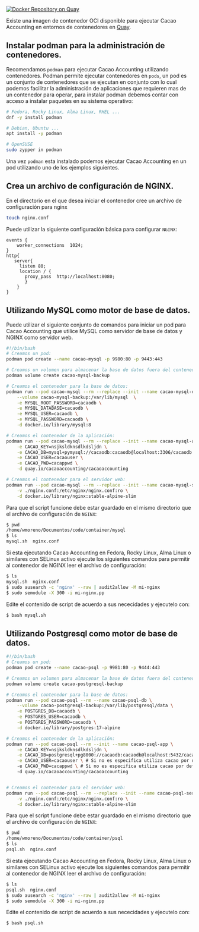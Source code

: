 [![Docker Repository on Quay](https://quay.io/repository/cacaoaccounting/cacaoaccounting/status "Docker Repository on Quay")](https://quay.io/repository/cacaoaccounting/cacaoaccounting)

Existe una imagen de contenedor OCI disponible para ejecutar Cacao Accounting en entornos de contenedores en [Quay](https://quay.io/repository/cacaoaccounting/cacaoaccounting).

## Instalar podman para la administración de contenedores.

Recomendamos `podman` para ejecutar Cacao Accounting utilizando contenedores. Podman
permite ejecutar contenedores en `pods`, un pod es un conjunto de contenedores que se ejecutan
en conjunto con lo cual podemos facilitar la administración de aplicaciones que requieren mas de un
contenedor para operar, para instalar podman debemos contar con acceso a instalar paquetes en su
sistema operativo:

```bash
# Fedora, Rocky Linux, Alma Linux, RHEL ...
dnf -y install podman

# Debian, Ubuntu ...
apt install -y podman

# OpenSUSE
sudo zypper in podman
```

Una vez `podman` esta instalado podemos ejecutar Cacao Accounting en un pod utilizando uno de
los ejemplos siguientes.

## Crea un archivo de configuración de NGINX.

En el directorio en el que desea iniciar el contenedor cree un archivo de configuración para nginx

```bash
touch nginx.conf
```

Puede utilizar la siguiente configuración básica para configurar `NGINX`:

```
events {
    worker_connections  1024;
}
http{
   server{
     listen 80;
     location / {
       proxy_pass  http://localhost:8080;
       }
    }
}
```

## Utilizando MySQL como motor de base de datos.

Puede utilizar el siguiente conjunto de comandos para iniciar un pod para Cacao Accounting
que utilice MySQL como servidor de base de datos y NGINX como servidor web.

```bash
#!/bin/bash
# Creamos un pod:
podman pod create --name cacao-mysql -p 9980:80 -p 9443:443

# Creamos un volumen para almacenar la base de datos fuera del contenedor:
podman volume create cacao-mysql-backup

# Creamos el contenedor para la base de datos:
podman run --pod cacao-mysql --rm --replace --init --name cacao-mysql-db \
    --volume cacao-mysql-backup:/var/lib/mysql  \
    -e MYSQL_ROOT_PASSWORD=cacaodb \
    -e MYSQL_DATABASE=cacaodb \
    -e MYSQL_USER=cacaodb \
    -e MYSQL_PASSWORD=cacaodb \
    -d docker.io/library/mysql:8

# Creamos el contenedor de la aplicación:
podman run --pod cacao-mysql --rm --replace --init --name cacao-mysql-app \
    -e CACAO_KEY=nsjksldknsdlkdsljdn \
    -e CACAO_DB=mysql+pymysql://cacaodb:cacaodb@localhost:3306/cacaodb \
    -e CACAO_USER=cacaouser \
    -e CACAO_PWD=cacappwd \
    -d quay.io/cacaoaccounting/cacaoaccounting

# Creamos el contenedor para el servidor web:
podman run --pod cacao-mysql --rm --replace --init --name cacao-mysql-server \
    -v ./nginx.conf:/etc/nginx/nginx.conf:ro \
    -d docker.io/library/nginx:stable-alpine-slim
```

Para que el script funcione debe estar guardado en el mismo directorio que el archivo de configuración
de `NGINX`:

```bash
$ pwd
/home/wmoreno/Documentos/code/container/mysql
$ ls
mysql.sh  nginx.conf
```

Si esta ejecutando Cacao Accounting en Fedora, Rocky Linux, Alma Linux o similares con SELinux activo ejecute los siguientes
comandos para permitir al contenedor de NGINX leer el archivo de configuración:

```bash
$ ls
mysql.sh  nginx.conf
$ sudo ausearch -c 'nginx' --raw | audit2allow -M mi-nginx
$ sudo semodule -X 300 -i mi-nginx.pp
```

Edite el contenido de script de acuerdo a sus nececidades y ejecutelo con:

```bash
$ bash mysql.sh
```

## Utilizando Postgresql como motor de base de datos.

```bash
#!/bin/bash
# Creamos un pod:
podman pod create --name cacao-psql -p 9981:80 -p 9444:443

# Creamos un volumen para almacenar la base de datos fuera del contenedor:
podman volume create cacao-postgresql-backup

# Creamos el contenedor para la base de datos:
podman run --pod cacao-psql --rm --name cacao-psql-db \
    --volume cacao-postgresql-backup:/var/lib/postgresql/data \
    -e POSTGRES_DB=cacaodb \
    -e POSTGRES_USER=cacaodb \
    -e POSTGRES_PASSWORD=cacaodb \
    -d docker.io/library/postgres:17-alpine

# Creamos el contenedor de la aplicación:
podman run --pod cacao-psql --rm --init --name cacao-psql-app \
    -e CACAO_KEY=nsjksldknsdlkdsljdn \
    -e CACAO_DB=postgresql+pg8000://cacaodb:cacaodb@localhost:5432/cacaodb \
    -e CACAO_USER=cacaouser \ # Si no es especifica utiliza cacao por defecto
    -e CACAO_PWD=cacappwd \ # Si no es especifica utiliza cacao por defecto
    -d quay.io/cacaoaccounting/cacaoaccounting


# Creamos el contenedor para el servidor web:
podman run --pod cacao-psql --rm --replace --init --name cacao-psql-server \
    -v ./nginx.conf:/etc/nginx/nginx.conf:ro \
    -d docker.io/library/nginx:stable-alpine-slim
```

Para que el script funcione debe estar guardado en el mismo directorio que el archivo de configuración
de `NGINX`:

```bash
$ pwd
/home/wmoreno/Documentos/code/container/psql
$ ls
psql.sh  nginx.conf
```

Si esta ejecutando Cacao Accounting en Fedora, Rocky Linux, Alma Linux o similares con SELinux activo ejecute los siguientes
comandos para permitir al contenedor de NGINX leer el archivo de configuración:

```bash
$ ls
psql.sh  nginx.conf
$ sudo ausearch -c 'nginx' --raw | audit2allow -M ni-nginx
$ sudo semodule -X 300 -i ni-nginx.pp
```

Edite el contenido de script de acuerdo a sus nececidades y ejecutelo con:

```bash
$ bash psql.sh
```
